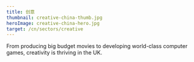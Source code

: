 ```yaml
---
title: 创意
thumbnail: creative-china-thumb.jpg
heroImage: creative-china-hero.jpg
target: /cn/sectors/creative
---
```


From producing big budget movies to developing world-class computer games, creativity is thriving in the UK.